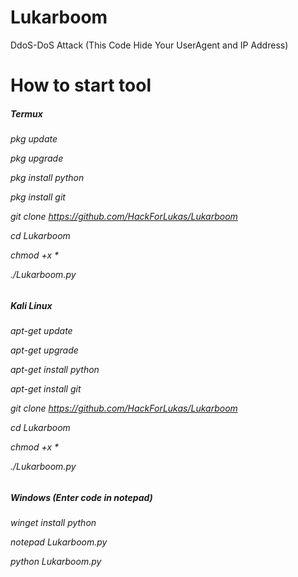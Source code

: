 # Lukarboom
DdoS-DoS Attack (This Code Hide Your UserAgent and IP Address)

# How to start tool
<h5>Termux</h5>
<h6>pkg update

pkg upgrade

pkg install python

pkg install git

git clone https://github.com/HackForLukas/Lukarboom

cd Lukarboom

chmod +x *

./Lukarboom.py</h6>
<h5>Kali Linux</h5>
<h6>apt-get update

apt-get upgrade

apt-get install python

apt-get install git

git clone https://github.com/HackForLukas/Lukarboom

cd Lukarboom

chmod +x *

./Lukarboom.py</h6>
<h5>Windows (Enter code in notepad)</h5>
<h6>winget install python

notepad Lukarboom.py

python Lukarboom.py</h6>
